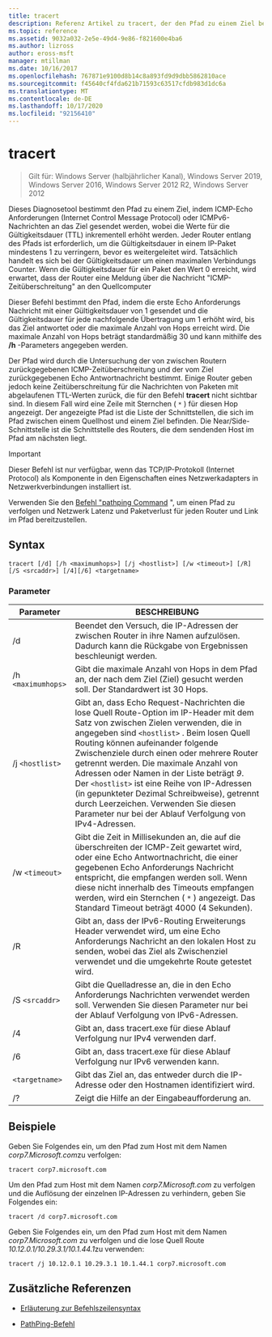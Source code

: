 ```yaml
---
title: tracert
description: Referenz Artikel zu tracert, der den Pfad zu einem Ziel bestimmt, indem ICMP-Echo Anforderungen (Internet Control Message Protocol) oder ICMPv6-Nachrichten an das Ziel gesendet werden, wobei die Werte für die Gültigkeitsdauer (Time to Live, TTL) inkrementell erhöht werden.
ms.topic: reference
ms.assetid: 9032a032-2e5e-49d4-9e86-f821600e4ba6
ms.author: lizross
author: eross-msft
manager: mtillman
ms.date: 10/16/2017
ms.openlocfilehash: 767871e9100d8b14c8a893fd9d9dbb5862810ace
ms.sourcegitcommit: f45640cf4fda621b71593c63517cfdb983d1dc6a
ms.translationtype: MT
ms.contentlocale: de-DE
ms.lasthandoff: 10/17/2020
ms.locfileid: "92156410"
---
```

# <a name="tracert"></a>tracert

> Gilt für: Windows Server (halbjährlicher Kanal), Windows Server 2019, Windows Server 2016, Windows Server 2012 R2, Windows Server 2012

Dieses Diagnosetool bestimmt den Pfad zu einem Ziel, indem ICMP-Echo Anforderungen (Internet Control Message Protocol) oder ICMPv6-Nachrichten an das Ziel gesendet werden, wobei die Werte für die Gültigkeitsdauer (TTL) inkrementell erhöht werden. Jeder Router entlang des Pfads ist erforderlich, um die Gültigkeitsdauer in einem IP-Paket mindestens 1 zu verringern, bevor es weitergeleitet wird. Tatsächlich handelt es sich bei der Gültigkeitsdauer um einen maximalen Verbindungs Counter. Wenn die Gültigkeitsdauer für ein Paket den Wert 0 erreicht, wird erwartet, dass der Router eine Meldung über die Nachricht "ICMP-Zeitüberschreitung" an den Quellcomputer

Dieser Befehl bestimmt den Pfad, indem die erste Echo Anforderungs Nachricht mit einer Gültigkeitsdauer von 1 gesendet und die Gültigkeitsdauer für jede nachfolgende Übertragung um 1 erhöht wird, bis das Ziel antwortet oder die maximale Anzahl von Hops erreicht wird. Die maximale Anzahl von Hops beträgt standardmäßig 30 und kann mithilfe des **/h** -Parameters angegeben werden.

Der Pfad wird durch die Untersuchung der von zwischen Routern zurückgegebenen ICMP-Zeitüberschreitung und der vom Ziel zurückgegebenen Echo Antwortnachricht bestimmt. Einige Router geben jedoch keine Zeitüberschreitung für die Nachrichten von Paketen mit abgelaufenen TTL-Werten zurück, die für den Befehl **tracert** nicht sichtbar sind. In diesem Fall wird eine Zeile mit Sternchen ( `*` ) für diesen Hop angezeigt. Der angezeigte Pfad ist die Liste der Schnittstellen, die sich im Pfad zwischen einem Quellhost und einem Ziel befinden. Die Near/Side-Schnittstelle ist die Schnittstelle des Routers, die dem sendenden Host im Pfad am nächsten liegt.

> [!IMPORTANT]
> Dieser Befehl ist nur verfügbar, wenn das TCP/IP-Protokoll (Internet Protocol) als Komponente in den Eigenschaften eines Netzwerkadapters in Netzwerkverbindungen installiert ist.
>
> Verwenden Sie den [Befehl "pathping Command](pathping.md) ", um einen Pfad zu verfolgen und Netzwerk Latenz und Paketverlust für jeden Router und Link im Pfad bereitzustellen.

## <a name="syntax"></a>Syntax

```
tracert [/d] [/h <maximumhops>] [/j <hostlist>] [/w <timeout>] [/R] [/S <srcaddr>] [/4][/6] <targetname>
```

### <a name="parameters"></a>Parameter

| Parameter | BESCHREIBUNG |
|--|--|
| /d | Beendet den Versuch, die IP-Adressen der zwischen Router in ihre Namen aufzulösen. Dadurch kann die Rückgabe von Ergebnissen beschleunigt werden. |
| /h `<maximumhops>` | Gibt die maximale Anzahl von Hops in dem Pfad an, der nach dem Ziel (Ziel) gesucht werden soll. Der Standardwert ist 30 Hops. |
| /j `<hostlist>` | Gibt an, dass Echo Request-Nachrichten die lose Quell Route-Option im IP-Header mit dem Satz von zwischen Zielen verwenden, die in angegeben sind `<hostlist>` . Beim losen Quell Routing können aufeinander folgende Zwischenziele durch einen oder mehrere Router getrennt werden. Die maximale Anzahl von Adressen oder Namen in der Liste beträgt *9*. Der `<hostlist>` ist eine Reihe von IP-Adressen (in gepunkteter Dezimal Schreibweise), getrennt durch Leerzeichen. Verwenden Sie diesen Parameter nur bei der Ablauf Verfolgung von IPv4-Adressen. |
| /w `<timeout>` | Gibt die Zeit in Millisekunden an, die auf die überschreiten der ICMP-Zeit gewartet wird, oder eine Echo Antwortnachricht, die einer gegebenen Echo Anforderungs Nachricht entspricht, die empfangen werden soll. Wenn diese nicht innerhalb des Timeouts empfangen werden, wird ein Sternchen ( `*` ) angezeigt. Das Standard Timeout beträgt 4000 (4 Sekunden). |
| /R | Gibt an, dass der IPv6-Routing Erweiterungs Header verwendet wird, um eine Echo Anforderungs Nachricht an den lokalen Host zu senden, wobei das Ziel als Zwischenziel verwendet und die umgekehrte Route getestet wird. |
| /S `<srcaddr>` | Gibt die Quelladresse an, die in den Echo Anforderungs Nachrichten verwendet werden soll. Verwenden Sie diesen Parameter nur bei der Ablauf Verfolgung von IPv6-Adressen. |
| /4 | Gibt an, dass tracert.exe für diese Ablauf Verfolgung nur IPv4 verwenden darf. |
| /6 | Gibt an, dass tracert.exe für diese Ablauf Verfolgung nur IPv6 verwenden kann. |
| `<targetname>` | Gibt das Ziel an, das entweder durch die IP-Adresse oder den Hostnamen identifiziert wird. |
| /? | Zeigt die Hilfe an der Eingabeaufforderung an. |

## <a name="examples"></a>Beispiele

Geben Sie Folgendes ein, um den Pfad zum Host mit dem Namen *corp7.Microsoft.com*zu verfolgen:

```
tracert corp7.microsoft.com
```

Um den Pfad zum Host mit dem Namen *corp7.Microsoft.com* zu verfolgen und die Auflösung der einzelnen IP-Adressen zu verhindern, geben Sie Folgendes ein:

```
tracert /d corp7.microsoft.com
```

Geben Sie Folgendes ein, um den Pfad zum Host mit dem Namen *corp7.Microsoft.com* zu verfolgen und die lose Quell Route *10.12.0.1/10.29.3.1/10.1.44.1*zu verwenden:

```
tracert /j 10.12.0.1 10.29.3.1 10.1.44.1 corp7.microsoft.com
```

## <a name="additional-references"></a>Zusätzliche Referenzen

- [Erläuterung zur Befehlszeilensyntax](command-line-syntax-key.md)

- [PathPing-Befehl](pathping.md)

